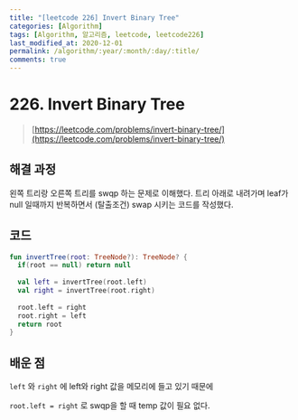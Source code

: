 ```yaml
---
title: "[leetcode 226] Invert Binary Tree"
categories: [Algorithm]
tags: [Algorithm, 알고리즘, leetcode, leetcode226]
last_modified_at: 2020-12-01
permalink: /algorithm/:year/:month/:day/:title/
comments: true
---
```


#  226. Invert Binary Tree
> [https://leetcode.com/problems/invert-binary-tree/](https://leetcode.com/problems/invert-binary-tree/)

## 해결 과정
왼쪽 트리랑 오른쪽 트리를 swqp 하는 문제로 이해했다.
트리 아래로 내려가며 leaf가 null 일때까지 반복하면서 (탈출조건)
swap 시키는 코드를 작성했다.

## 코드
```kotlin
fun invertTree(root: TreeNode?): TreeNode? {
  if(root == null) return null
        
  val left = invertTree(root.left)
  val right = invertTree(root.right)
  
  root.left = right
  root.right = left
  return root
}
```

## 배운 점
`left` 와  `right` 에 left와 right 값을 메모리에 들고 있기 때문에 

`root.left = right` 로 swqp을 할 때 temp 값이 필요 없다.
